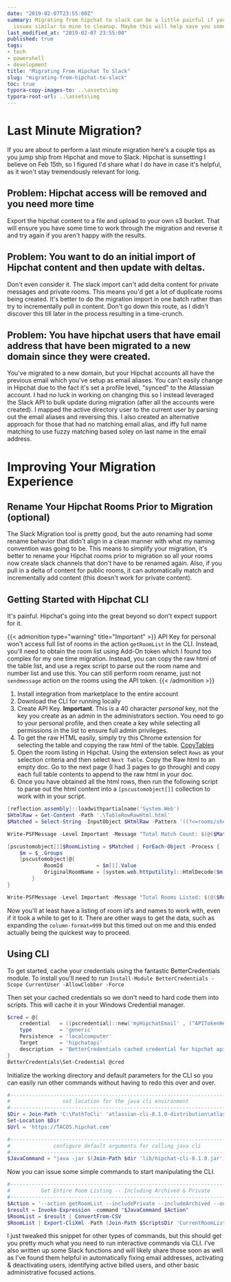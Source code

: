 ```yaml
---
date: "2019-02-07T23:55:00Z"
summary: Migrating from hipchat to slack can be a little painful if you have some
  issues similar to mine to cleanup. Maybe this will help save you some time.
last_modified_at: "2019-02-07 23:55:00"
published: true
tags:
- tech
- powershell
- development
title: "Migrating From Hipchat To Slack"
slug: "migrating-from-hipchat-to-slack"
toc: true
typora-copy-images-to: ..\assets\img
typora-root-url: ..\assets\img
---
```


# Last Minute Migration?
If you are about to perform a last minute migration here's a couple tips as you jump ship from Hipchat and move to Slack. Hipchat is sunsetting I believe on Feb 15th, so I figured I'd share what I do have in case it's helpful, as it won't stay tremendously relevant for long.

## Problem: Hipchat access will be removed and you need more time
Export the hipchat content to a file and upload to your own s3 bucket. That will ensure you have some time to work through the migration and reverse it and try again if you aren't happy with the results.

## Problem: You want to do an initial import of Hipchat content and then update with deltas.
Don't even consider it. The slack import can't add delta content for private messages and private rooms. This means you'd get a lot of duplicate rooms being created. It's better to do the migration import in one batch rather than try to incrementally pull in content. Don't go down this route, as I didn't discover this till later in the process resulting in a time-crunch.

## Problem: You have hipchat users that have email address that have been migrated to a new domain since they were created.
You've migrated to a new domain, but your Hipchat accounts all have the previous email which you've setup as email aliases. You can't easily change in Hipchat due to the fact it's set a profile level, "synced" to the Atlassian account. I had no luck in working on changing this so I instead leveraged the Slack API to bulk update during migration (after all the accounts were created). I mapped the active directory user to the current user by parsing out the email aliases and reversing this. I also created an alternative approach for those that had no matching email alias, and iffy full name matching to use fuzzy matching based soley on last name in the email address.

# Improving Your Migration Experience

## Rename Your Hipchat Rooms Prior to Migration (optional)
The Slack Migration tool is pretty good, but the auto renaming had some rename behavior that didn't align in a clean manner with what my naming convention was going to be. This means to simplify your migration, it's better to rename your Hipchat rooms prior to migration so all your rooms now create slack channels that don't have to be renamed again. Also, if you pull in a delta of content for public rooms, it can automatically match and incrementally add content (this doesn't work for private content).

## Getting Started with Hipchat CLI
It's painful. Hipchat's going into the great beyond so don't expect support for it.

{{< admonition type="warning" title="Important" >}}
API Key for personal won't access full list of rooms in the action `getRoomList` in the CLI. Instead, you'll need to obtain the room list using Add-On token which I found too complex for my one time migration. Instead, you can copy the raw html of the table list, and use a regex script to parse out the room name and number list and use this. You can still perform room rename, just not `sendmessage` action on the rooms using the API token.
{{< /admonition >}}

1.  Install integration from marketplace to the entire account
2.  Download the CLI for running locally
3.  Create API Key. **Important**. This is a 40 character _personal_ key, not the key you create as an admin in the administrators section. You need to go to your personal profile, and then create a key while selecting all permissions in the list to ensure full admin privileges.
4.  To get the raw HTML easily, simply try this Chrome extension for selecting the table and copying the raw html of the table. [CopyTables](http://bit.ly/2S1XwRn)
5.  Open the room listing in Hipchat. Using the extension select `Rows` as your selection criteria and then select `Next Table`. Copy the Raw html to an empty doc. Go to the next page (I had 3 pages to go through) and copy each full table contents to append to the raw html in your doc.
6.  Once you have obtained all the html rows, then run the following script to parse out the html content into a `[pscustomobject[]]` collection to work with in your script.

```powershell
[reflection.assembly]::loadwithpartialname('System.Web')
$HtmlRaw = Get-Content -Path '.\TableRowRawHtml.html'
$Matched = Select-String -InputObject $HtmlRaw -Pattern '((?<=rooms/show/)\d*(?="))(.*?\n*?.*?)(?<=[>])(.*?(?=<))' -AllMatches | Select-Object -ExpandProperty Matches

Write-PSFMessage -Level Important -Message "Total Match Count: $(@($Matched).Count)"

[pscustomobject[]]$RoomListing = $Matched | ForEach-Object -Process {
    $m = $_.Groups
    [pscustomobject]@{
            RoomId           = $m[1].Value
            OriginalRoomName = [system.web.httputility]::HtmlDecode($m[3].Value)
        }
}

Write-PSFMessage -Level Important -Message "Total Rooms Listed: $(@($RoomListing).Count)"
```

Now you'll at least have a listing of room id's and names to work with, even if it took a while to get to it. There are other ways to get the data, such as expanding the `column-format=999` but this timed out on me and this ended actually being the quickest way to proceed.

## Using CLI
To get started, cache your credentials using the fantastic BetterCredentials module. To install you'll need to run `Install-Module BetterCredentials -Scope CurrentUser -AllowClobber -Force`

Then set your cached credentials so we don't need to hard code them into scripts. This will cache it in your Windows Credential manager.

```powershell
$cred = @{
    credential   = ([pscredential]::new('myHipchatEmail' , ("APITokenHere" | ConvertTo-SecureString -AsPlainText -Force) ) )
    type         = 'generic'
    Persistence  = 'localcomputer'
    Target       = 'hipchatapi'
    description  = 'BetterCredentials cached credential for hipchat api'
}
BetterCredentials\Set-Credential @cred
```

Initialize the working directory and default parameters for the CLI so you can easily run other commands without having to redo this over and over.

```powershell
#----------------------------------------------------------------------------#
#                 set location for the java cli environment                  #
#----------------------------------------------------------------------------#
$Dir = Join-Path 'C:\PathToCli' 'atlassian-cli-8.1.0-distribution\atlassian-cli-8.1.0'
Set-Location $Dir
$Url = 'https://TACOS.hipchat.com'

#----------------------------------------------------------------------------#
#              configure default arguments for calling java cli              #
#----------------------------------------------------------------------------#
$JavaCommand = "java -jar $(Join-Path $dir 'lib/hipchat-cli-8.1.0.jar') --server $url --token $Password --autoWait --quiet"
```

Now you can issue some simple commands to start manipulating the CLI.

```powershell
#----------------------------------------------------------------------------#
#          Get Entire Room Listing -- Including Archived & Private           #
#----------------------------------------------------------------------------#
$Action = '--action getRoomList --includePrivate --includeArchived --outputFormat 1'
$result = Invoke-Expression -command "$JavaCommand $Action"
$RoomList = $result | ConvertFrom-CSV
$RoomList | Export-CliXml -Path (Join-Path $ScriptsDir 'CurrentRoomList.xml') -Encoding UTF8 -Force #just so we have a copy saved to review
```

I just tweaked this snippet for other types of commands, but this should get you pretty much what you need to run interactive commands via CLI. I've also written up some Slack functions and will likely share those soon as well as I've found them helpful in automatically fixing email addresses, activating & deactivating users, identifying active billed users, and other basic administrative focused actions.
